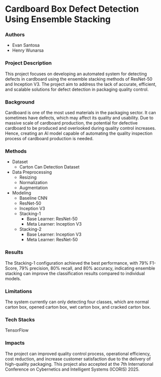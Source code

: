 # Cardboard Box Defect Detection Using Ensemble Stacking

### Authors
- Evan Santosa
- Henry Wunarsa

### Project Description
This project focuses on developing an automated system for detecting defects in cardboard using the ensemble stacking methods of ResNet-50 and Inception V3. The project aim to address the lack of accurate, efficient, and scalable solutions for defect detection in packaging quality control.

### Background
Cardboard is one of the most used materials in the packaging sector. It can sometimes have defects, which may affect its quality and usability. Due to massive scale of cardboard production, the potential for defective cardboard to be produced and overlooked during quality control increases. Hence, creating an AI model capable of automating the quality inspection process of cardboard production is needed.

### Methods
- Dataset
    - Carton Can Detection Dataset
- Data Preprocessing
    - Resizing
    - Normalization
    - Augmentation
- Modeling
    - Baseline CNN
    - ResNet-50
    - Inception V3
    - Stacking-1
        - Base Learner: ResNet-50
        - Meta Learner: Inception V3
    - Stacking-2
        - Base Learner: Inception V3
        - Meta Learner: ResNet-50

### Results
The Stacking-1 configuration achieved the best performance, with 79% F1-Score, 79% precision, 80% recall, and 80% accuracy, indicating ensemble stacking can improve the classification results compared to individual models.

### Limitations
The system currently can only detecting four classes, which are normal carton box, opened carton box, wet carton box, and cracked carton box.

### Tech Stacks
TensorFlow

### Impacts
The project can improved quality control process, operational efficiency, cost reduction, and increase customer satisfaction due to the delivery of high-quality packaging. This project also accepted at the 7th International Conference on Cybernetics and Intelligent Systems (ICORIS) 2025. 